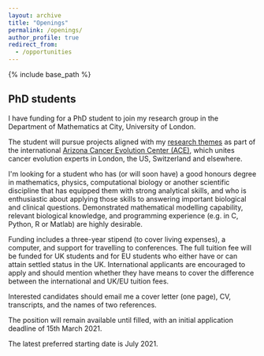 ```yaml
---
layout: archive
title: "Openings"
permalink: /openings/
author_profile: true
redirect_from:
  - /opportunities
---
```


{% include base_path %}

## PhD students

I have funding for a PhD student to join my research group in the Department of Mathematics at City, University of London.

The student will pursue projects aligned with my [research themes](research.md) as part of the international <a href="https://cancer-insights.asu.edu/">Arizona Cancer Evolution Center (ACE)</a>, which unites cancer evolution experts in London, the US, Switzerland and elsewhere.

I'm looking for a student who has (or will soon have) a good honours degree in mathematics, physics, computational biology or another scientific discipline that has equipped them with strong analytical skills, and who is enthusiastic about applying those skills to answering important biological and clinical questions. Demonstrated mathematical modelling capability, relevant biological knowledge, and programming experience (e.g. in C, Python, R or Matlab) are highly desirable.

Funding includes a three-year stipend (to cover living expenses), a computer, and support for travelling to conferences. The full tuition fee will be funded for UK students and for EU students who either have or can attain settled status in the UK. International applicants are encouraged to apply and should mention whether they have means to cover the difference between the international and UK/EU tuition fees.

Interested candidates should email me a cover letter (one page), CV, transcripts, and the names of two references.

The position will remain available until filled, with an initial application deadline of 15th March 2021.

The latest preferred starting date is July 2021.
